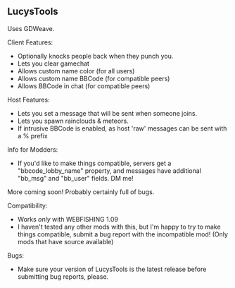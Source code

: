 LucysTools
----------
Uses GDWeave.

Client Features:
- Optionally knocks people back when they punch you.
- Lets you clear gamechat
- Allows custom name color (for all users)
- Allows custom name BBCode (for compatible peers)
- Allows BBCode in chat (for compatible peers)

Host Features:
- Lets you set a message that will be sent when someone joins.
- Lets you spawn rainclouds & meteors.
- If intrusive BBCode is enabled, as host 'raw' messages can be sent with a % prefix

Info for Modders:
- If you'd like to make things compatible, servers get a "bbcode_lobby_name" property, and messages have additional "bb_msg" and "bb_user" fields. DM me!

More coming soon!
Probably certainly full of bugs.

Compatibility:
- Works *only* with WEBFISHING 1.09
- I haven't tested any other mods with this, but I'm happy to try to make things compatible, submit a bug report with the incompatible mod! (Only mods that have source available)

Bugs:
- Make sure your version of LucysTools is the latest release before submitting bug reports, please.
